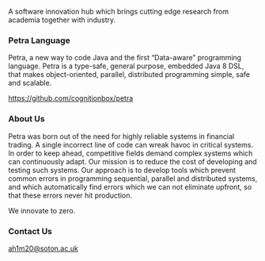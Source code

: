 A software innovation hub which brings cutting edge research from academia together with industry.

### Petra Language ###

Petra, a new way to code Java and the first “Data-aware” programming language. Petra is a type-safe, general purpose, embedded Java 8 DSL, that makes object-oriented, parallel, distributed programming simple, safe and scalable.       

https://github.com/cognitionbox/petra

### About Us ###

Petra was born out of the need for highly reliable systems in financial trading. A single incorrect line of code can wreak havoc in critical systems. In order to keep ahead, competitive fields demand complex systems which can continuously adapt. Our mission is to reduce the cost of developing and testing such systems. Our approach is to develop tools which prevent common errors in programming sequential, parallel and distributed systems, and which automatically find errors which we can not eliminate upfront, so that these errors never hit production.

We innovate to zero.

### Contact Us ###

ah1m20@soton.ac.uk

